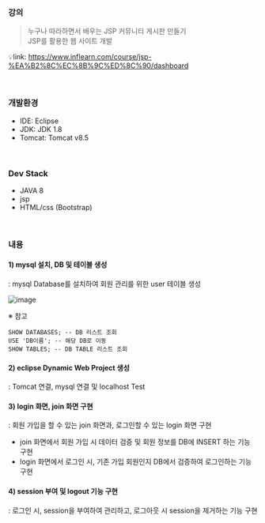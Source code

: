 ### 강의
> 누구나 따라하면서 배우는 JSP 커뮤니티 게시판 만들기  
> JSP를 활용한 웹 사이트 개발

💡link: https://www.inflearn.com/course/jsp-%EA%B2%8C%EC%8B%9C%ED%8C%90/dashboard

<br/>
 
### 개발환경
- IDE: Eclipse
- JDK: JDK 1.8
- Tomcat: Tomcat v8.5

<br/>

### Dev Stack
- JAVA 8
- jsp
- HTML/css (Bootstrap)

 <br/>

### 내용
#### 1) mysql 설치, DB 및 테이블 생성
 : mysql Database를 설치하여 회원 관리를 위한 user 테이블 생성

![image](https://github.com/ShinJungEun/online-classes/assets/38749778/7fd6e178-d667-49e5-b376-f448c04b8fb4)

※ 참고
```
SHOW DATABASES; -- DB 리스트 조회
USE 'DB이름'; -- 해당 DB로 이동
SHOW TABLES; -- DB TABLE 리스트 조회
```

#### 2) eclipse Dynamic Web Project 생성 
 : Tomcat 연결, mysql 연결 및 localhost Test

#### 3) login 화면, join 화면 구현
 : 회원 가입을 할 수 있는 join 화면과, 로그인할 수 있는 login 화면 구현
 - join 화면에서 회원 가입 시 데이터 검증 및 회원 정보를 DB에 INSERT 하는 기능 구현
 - login 화면에서 로그인 시, 기존 가입 회원인지 DB에서 검증하여 로그인하는 기능 구현

#### 4) session 부여 및 logout 기능 구현
 : 로그인 시, session을 부여하여 관리하고, 로그아웃 시 session을 제거하는 기능 구현